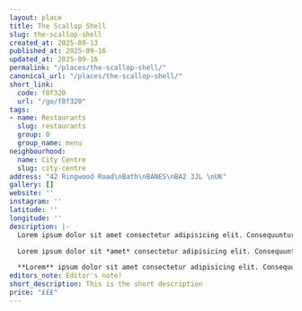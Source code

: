 ```yaml
---
layout: place
title: The Scallop Shell
slug: the-scallop-shell
created_at: 2025-09-13
published_at: 2025-09-16
updated_at: 2025-09-16
permalink: "/places/the-scallop-shell/"
canonical_url: "/places/the-scallop-shell/"
short_link:
  code: f8f320
  url: "/go/f8f320"
tags:
- name: Restaurants
  slug: restaurants
  group: 0
  group_name: menu
neighbourhood:
  name: City Centre
  slug: city-centre
address: "42 Ringwood Road\nBath\nBANES\nBA2 3JL \nUK"
gallery: []
website: ''
instagram: ''
latitude: ''
longitude: ''
description: |-
  Lorem ipsum dolor sit amet consectetur adipisicing elit. Consequuntur repellat unde, porro at tenetur dolore qui alias! Esse, dolorem! Delectus architecto tempore placeat nulla provident possimus rem earum cumque laborum!

  Lorem ipsum dolor sit *amet* consectetur adipisicing elit. Consequuntur repellat unde, porro at tenetur dolore qui alias! Esse, dolorem! Delectus architecto tempore placeat nulla provident possimus rem earum cumque laborum!

  **Lorem** ipsum dolor sit amet consectetur adipisicing elit. Consequuntur repellat unde, porro at tenetur dolore qui alias! Esse, dolorem! Delectus architecto tempore placeat nulla provident possimus rem earum cumque laborum!
editors_note: Editor's note!
short_description: This is the short description
price: "£££"
---
```

